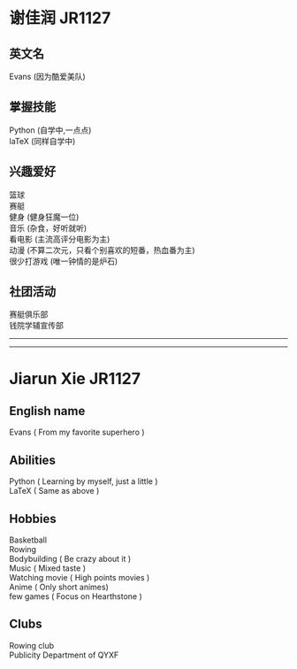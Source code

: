 # 谢佳润 JR1127
## 英文名
Evans (因为酷爱美队)

## 掌握技能
Python (自学中,一点点)  
laTeX (同样自学中)

## 兴趣爱好
篮球  
赛艇  
健身 (健身狂魔一位)  
音乐 (杂食，好听就听)  
看电影 (主流高评分电影为主)  
动漫 (不算二次元，只看个别喜欢的短番，热血番为主)  
很少打游戏 (唯一钟情的是炉石)

## 社团活动
赛艇俱乐部  
钱院学辅宣传部

---
---
# Jiarun Xie JR1127
## English name
Evans ( From my favorite superhero )

## Abilities
Python ( Learning by myself, just a little )  
LaTeX ( Same as above )

## Hobbies
Basketball  
Rowing  
Bodybuilding ( Be crazy about it )  
Music ( Mixed taste )  
Watching movie ( High points movies )  
Anime ( Only short animes)  
few games ( Focus on Hearthstone )  

## Clubs
Rowing club  
Publicity Department of QYXF